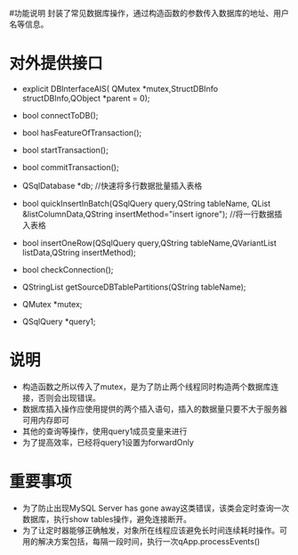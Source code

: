 #功能说明
封装了常见数据库操作，通过构造函数的参数传入数据库的地址、用户名等信息。
# 对外提供接口
-  explicit DBInterfaceAIS( QMutex *mutex,StructDBInfo structDBInfo,QObject *parent = 0);
-  bool connectToDB();
-  bool hasFeatureOfTransaction();
-  bool startTransaction();
-  bool commitTransaction();

-  QSqlDatabase *db;
    //快速将多行数据批量插入表格
-  bool quickInsertInBatch(QSqlQuery query,QString tableName,
                      QList <QVariantList> &listColumnData,QString insertMethod="insert ignore");
    //将一行数据插入表格
-  bool insertOneRow(QSqlQuery query,QString tableName,QVariantList listData,QString insertMethod);

-  bool checkConnection();
-  QStringList getSourceDBTablePartitions(QString tableName);
-  QMutex *mutex;
-  QSqlQuery *query1;
# 说明
- 构造函数之所以传入了mutex，是为了防止两个线程同时构造两个数据库连接，否则会出现错误。
- 数据库插入操作应使用提供的两个插入语句，插入的数据量只要不大于服务器可用内存即可
- 其他的查询等操作，使用query1成员变量来进行
- 为了提高效率，已经将query1设置为forwardOnly
# 重要事项
- 为了防止出现MySQL Server has gone away这类错误，该类会定时查询一次数据库，执行show tables操作，避免连接断开。
- 为了让定时器能够正确触发，对象所在线程应该避免长时间连续耗时操作。可用的解决方案包括，每隔一段时间，执行一次qApp.processEvents()